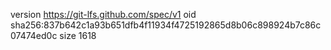 version https://git-lfs.github.com/spec/v1
oid sha256:837b642c1a93b651dfb4f11934f4725192865d8b06c898924b7c86c07474ed0c
size 1618
